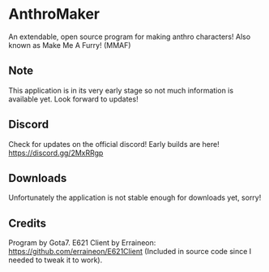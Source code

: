 # AnthroMaker
An extendable, open source program for making anthro characters! Also known as Make Me A Furry! (MMAF)

## Note
This application is in its very early stage so not much information is available yet. Look forward to updates!

## Discord
Check for updates on the official discord! Early builds are here!
https://discord.gg/2MxRRgp

## Downloads
Unfortunately the application is not stable enough for downloads yet, sorry!

## Credits
Program by Gota7.
E621 Client by Erraineon: https://github.com/erraineon/E621Client (Included in source code since I needed to tweak it to work).
